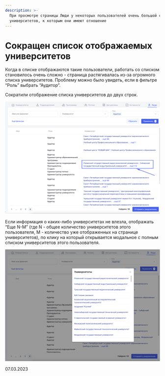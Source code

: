 ```yaml
---
description: >-
  При просмотре страницы Люди у некоторых пользователей очень большой список
  университетов, к которым они имеют отношение
---
```


# Сокращен список отображаемых университетов

Когда в списке отображаются такие пользователи, работать со списком становилось очень сложно - страница растягивалась из-за огромного списка университетов. Проблему можно было увидеть, если в фильтре “Роль” выбрать “Аудитор”.

Сократили отображение списка университетов до двух строк.

![](<../../.gitbook/assets/image (5) (4) (1).png>)

Если информация о каких-либо университетах не влезла, отображать “Еще N-M” (где N - общее количество университетов этого пользователя, M - количество уже отображенных на странице университетов), по клику на который открывается модальное с полным списком университетов этого пользователя.

![](<../../.gitbook/assets/image (1) (3) (1) (1).png>)

07.03.2023
